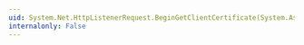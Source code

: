 ```yaml
---
uid: System.Net.HttpListenerRequest.BeginGetClientCertificate(System.AsyncCallback,System.Object)
internalonly: False
---
```

